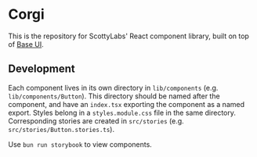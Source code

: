 # Corgi

This is the repository for ScottyLabs' React component library, built on top of [Base UI](https://base-ui.com/).

## Development

Each component lives in its own directory in `lib/components` (e.g. `lib/components/Button`). This directory should be named after the component, and have an `index.tsx` exporting the component as a named export. Styles belong in a `styles.module.css` file in the same directory. Corresponding stories are created in `src/stories` (e.g. `src/stories/Button.stories.ts`).

Use `bun run storybook` to view components.
